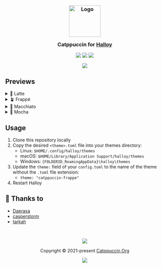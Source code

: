 <h3 align="center">
	<img src="https://raw.githubusercontent.com/catppuccin/catppuccin/main/assets/logos/exports/1544x1544_circle.png" width="100" alt="Logo"/><br/>
	<img src="https://raw.githubusercontent.com/catppuccin/catppuccin/main/assets/misc/transparent.png" height="30" width="0px"/>
	Catppuccin for <a href="https://github.com/squidowl/halloy">Halloy</a>
	<img src="https://raw.githubusercontent.com/catppuccin/catppuccin/main/assets/misc/transparent.png" height="30" width="0px"/>
</h3>

<p align="center">
	<a href="https://github.com/catppuccin/halloy/stargazers"><img src="https://img.shields.io/github/stars/daeraxa/catppuccin-halloy?colorA=363a4f&colorB=b7bdf8&style=for-the-badge"></a>
	<a href="https://github.com/catppuccin/halloy/issues"><img src="https://img.shields.io/github/issues/daeraxa/catppuccin-halloy?colorA=363a4f&colorB=f5a97f&style=for-the-badge"></a>
	<a href="https://github.com/catppuccin/halloy/contributors"><img src="https://img.shields.io/github/contributors/daeraxa/catppuccin-halloy?colorA=363a4f&colorB=a6da95&style=for-the-badge"></a>
</p>

<p align="center">
	<img src="assets/preview.webp"/>
</p>

## Previews

<details>
<summary>🌻 Latte</summary>
<img src="assets/latte.webp"/>
</details>
<details>
<summary>🪴 Frappé</summary>
<img src="assets/frappe.webp"/>
</details>
<details>
<summary>🌺 Macchiato</summary>
<img src="assets/macchiato.webp"/>
</details>
<details>
<summary>🌿 Mocha</summary>
<img src="assets/mocha.webp"/>
</details>

## Usage

1. Clone this repository locally
2. Copy the desired `<theme>.toml` file into your themes directory:  
    - Linux: `$HOME/.config/halloy/themes`
    - macOS: `$HOME/Library/Application Support/halloy/themes`
    - Windows: `{FOLDERID_RoamingAppData}\halloy\themes`
4. Update the `theme:` field of your `config.toml` to the name of the theme without the `.toml` file extension:
    - `theme: "catppuccin-frappe"`
5. Restart Halloy

## 💝 Thanks to

- [Daeraxa](https://github.com/Daeraxa)
- [casperstorm](https://github.com/casperstorm)
- [tarkah](https://github.com/tarkah)

&nbsp;

<p align="center">
	<img src="https://raw.githubusercontent.com/catppuccin/catppuccin/main/assets/footers/gray0_ctp_on_line.svg?sanitize=true" />
</p>

<p align="center">
	Copyright &copy; 2021-present <a href="https://github.com/catppuccin" target="_blank">Catppuccin Org</a>
</p>

<p align="center">
	<a href="https://github.com/catppuccin/catppuccin/blob/main/LICENSE"><img src="https://img.shields.io/static/v1.svg?style=for-the-badge&label=License&message=MIT&logoColor=d9e0ee&colorA=363a4f&colorB=b7bdf8"/></a>
</p>
